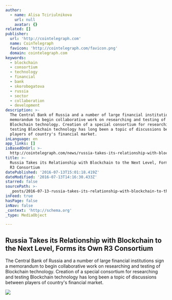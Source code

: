 ```yaml
---
author:
  - name: Alisa Tciriulnikova
    url: null
    avatar: {}
related: []
publisher:
  url: 'http://cointelegraph.com'
  name: CoinTelegraph
  favicon: 'http://cointelegraph.com/favicon.png'
  domain: cointelegraph.com
keywords:
  - blockchain
  - consortium
  - technology
  - financial
  - bank
  - skorobogatova
  - russia
  - sector
  - collaboration
  - development
description: >-
  The Central Bank of Russia and a number of large financial institutions sign a
  memorandum to begin collaborative work on researching and testing of
  Blockchain technology. Creation of a special consortium for researching and
  testing Blockchain technology has long been a topic of discussions between
  players of country's financial market.
inLanguage: en
app_links: []
isBasedOnUrl: >-
  http://cointelegraph.com/news/russia-takes-its-relationship-with-blockchain-to-the-next-level-forms-its-own-r3-consortium
title: >-
  Russia Takes its Relationship with Blockchain to the Next Level, Forms its Own
  R3 Consortium
datePublished: '2016-07-13T15:01:18.419Z'
dateModified: '2016-07-13T14:16:30.433Z'
starred: false
sourcePath: >-
  _posts/2016-07-13-russia-takes-its-relationship-with-blockchain-to-the-next-le.md
inFeed: true
hasPage: false
inNav: false
_context: 'http://schema.org'
_type: MediaObject

---
```

<article style=""><h1>Russia Takes its Relationship with Blockchain to the Next Level, Forms its Own R3 Consortium</h1><p>The Central Bank of Russia and a number of large financial institutions sign a memorandum to begin collaborative work on researching and testing of Blockchain technology. Creation of a special consortium for researching and testing Blockchain technology has long been a topic of discussions between players of country's financial market.</p><img src="http://cointelegraph.com/storage/uploads/view/14ecf893adf2cf36541b9b8baaec30c0.jpg" /></article>